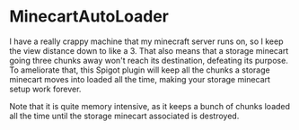 # MinecartAutoLoader

I have a really crappy machine that my minecraft server runs on, so I keep the view distance down to like a 3. That also
means that a storage minecart going three chunks away won't reach its destination, defeating its purpose. To ameliorate
that, this Spigot plugin will keep all the chunks a storage minecart moves into loaded all the time, making your
storage minecart setup work forever.

Note that it is quite memory intensive, as it keeps a bunch of chunks loaded all the time until the storage minecart
associated is destroyed.
